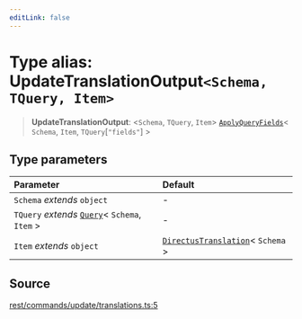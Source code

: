 ```yaml
---
editLink: false
---
```


# Type alias: UpdateTranslationOutput`<Schema, TQuery, Item>`

> **UpdateTranslationOutput**: \<`Schema`, `TQuery`, `Item`\>
> [`ApplyQueryFields`](../../types-1/type-aliases/type-alias.ApplyQueryFields.md)\< `Schema`, `Item`,
> `TQuery`[`"fields"`] \>

## Type parameters

| Parameter                                                                                       | Default                                                                                            |
| :---------------------------------------------------------------------------------------------- | :------------------------------------------------------------------------------------------------- |
| `Schema` _extends_ `object`                                                                     | -                                                                                                  |
| `TQuery` _extends_ [`Query`](../../types-1/interfaces/interface.Query.md)\< `Schema`, `Item` \> | -                                                                                                  |
| `Item` _extends_ `object`                                                                       | [`DirectusTranslation`](../../schema/type-aliases/type-alias.DirectusTranslation.md)\< `Schema` \> |

## Source

[rest/commands/update/translations.ts:5](https://github.com/directus/directus/blob/7789a6c53/sdk/src/rest/commands/update/translations.ts#L5)
